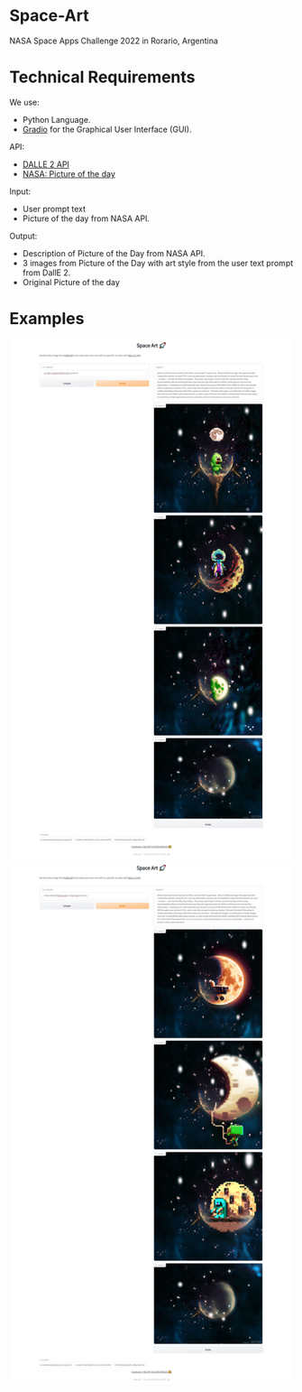 # Space-Art
NASA Space Apps Challenge 2022 in Rorario, Argentina

# Technical Requirements

We use:
- Python Language.
- [Gradio](https://www.gradio.app/) for the Graphical User Interface (GUI).

API:
- [DALLE 2 API](https://openai.com/dall-e-2/)
- [NASA: Picture of the day](https://apod.nasa.gov/apod/astropix.html)

Input:
- User prompt text
- Picture of the day from NASA API.

Output:
- Description of Picture of the Day from NASA API.
- 3 images from Picture of the Day with art style from the user text prompt from DallE 2.
- Original Picture of the day


# Examples

![example_0.jpeg](example_0.jpeg)
![example_1.jpeg](example_1.jpeg)
